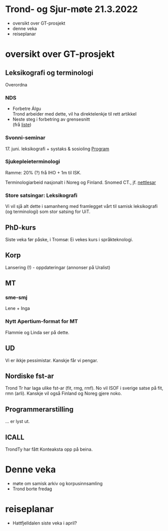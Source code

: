 # Trond- og Sjur-møte 21.3.2022

- oversikt over GT-prosjekt
- denne veka
- reiseplanar



# oversikt over GT-prosjekt
## Leksikografi og terminologi

Overordna 

### NDS

- Forbetre Álgu\
  Trond arbeider med dette, vil ha direktelenkje til rett artikkel
- Neste steg i forbetring av grensesnitt\
  (frå [liste](https://giellalt.github.io/dicts/NewFeatures.html))

### Svonni-seminar

17\. juni. leksikografi + systaks & sosioling
[Program](https://giellatekno.uit.no/conf/svonni/Program.html)

### Sjukepleieterminologi
Ramme: 20% (?) frå IHO + 1m til ISK.

Terminologiarbeid nasjonalt i Noreg og Finland. Snomed CT., jf. [nettlesar](https://browser.ihtsdotools.org/?perspective=full&conceptId1=404684003&edition=MAIN/SNOMEDCT-NO/2021-10-15&release=&languages=no,en)

### Store satsingar: Leksikografi
Vi vil sjå alt dette i samanheng med framlegget vårt til samisk leksikografi (og terminologi) som stor satsing for UiT.

## PhD-kurs
Siste veka før påske, i Tromsø: Ei vekes kurs i språkteknologi.

## Korp
Lansering (!) - oppdateringar (annonser på Uralist)

## MT

### sme-smj 
Lene + Inga

### Nytt Apertium-format for MT
Flammie og Linda ser på dette.

## UD
Vi er ikkje pessimistar. Kanskje får vi pengar.

## Nordiske fst-ar

Trond Tr har laga ulike fst-ar (fit, rmg, rmf). No vil ISOF i sverige satse på fit, rmn (arli). Kanskje vil også Finland og Noreg gjere noko.

## Programmerarstilling
... er lyst ut.

## ICALL
TrondTy har fått Konteaksta opp på beina.

# Denne veka

- møte om samisk arkiv og korpusinnsamling
- Trond borte fredag

# reiseplanar

- Hattfjelldalen siste veka i april?

